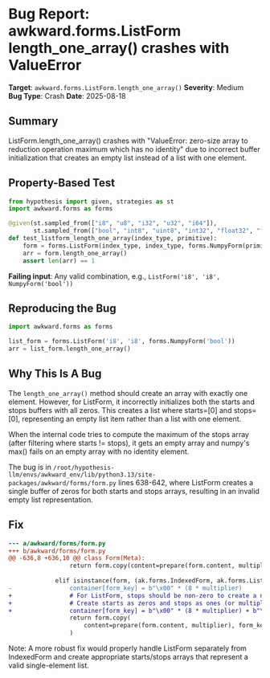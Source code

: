 # Bug Report: awkward.forms.ListForm length_one_array() crashes with ValueError

**Target**: `awkward.forms.ListForm.length_one_array()`
**Severity**: Medium  
**Bug Type**: Crash
**Date**: 2025-08-18

## Summary

ListForm.length_one_array() crashes with "ValueError: zero-size array to reduction operation maximum which has no identity" due to incorrect buffer initialization that creates an empty list instead of a list with one element.

## Property-Based Test

```python
from hypothesis import given, strategies as st
import awkward.forms as forms

@given(st.sampled_from(["i8", "u8", "i32", "u32", "i64"]),
       st.sampled_from(["bool", "int8", "uint8", "int32", "float32", "float64"]))
def test_listform_length_one_array(index_type, primitive):
    form = forms.ListForm(index_type, index_type, forms.NumpyForm(primitive))
    arr = form.length_one_array()
    assert len(arr) == 1
```

**Failing input**: Any valid combination, e.g., `ListForm('i8', 'i8', NumpyForm('bool'))`

## Reproducing the Bug

```python
import awkward.forms as forms

list_form = forms.ListForm('i8', 'i8', forms.NumpyForm('bool'))
arr = list_form.length_one_array()
```

## Why This Is A Bug

The `length_one_array()` method should create an array with exactly one element. However, for ListForm, it incorrectly initializes both the starts and stops buffers with all zeros. This creates a list where starts=[0] and stops=[0], representing an empty list item rather than a list with one element.

When the internal code tries to compute the maximum of the stops array (after filtering where starts != stops), it gets an empty array and numpy's max() fails on an empty array with no identity element.

The bug is in `/root/hypothesis-llm/envs/awkward_env/lib/python3.13/site-packages/awkward/forms/form.py` lines 638-642, where ListForm creates a single buffer of zeros for both starts and stops arrays, resulting in an invalid empty list representation.

## Fix

```diff
--- a/awkward/forms/form.py
+++ b/awkward/forms/form.py
@@ -636,8 +636,10 @@ class Form(Meta):
                 return form.copy(content=prepare(form.content, multiplier))
 
             elif isinstance(form, (ak.forms.IndexedForm, ak.forms.ListForm)):
-                container[form_key] = b"\x00" * (8 * multiplier)
+                # For ListForm, stops should be non-zero to create a non-empty list
+                # Create starts as zeros and stops as ones (or multiplier)
+                container[form_key] = b"\x00" * (8 * multiplier) + b"\x01\x00\x00\x00\x00\x00\x00\x00" * multiplier
                 return form.copy(
                     content=prepare(form.content, multiplier), form_key=form_key
                 )
```

Note: A more robust fix would properly handle ListForm separately from IndexedForm and create appropriate starts/stops arrays that represent a valid single-element list.